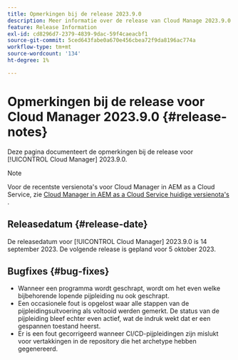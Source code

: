 ```yaml
---
title: Opmerkingen bij de release 2023.9.0
description: Meer informatie over de release van Cloud Manage 2023.9.0.
feature: Release Information
exl-id: cd8296d7-2379-4839-9dac-59f4caeacbf1
source-git-commit: 5ced643fabe0a670e456cbea72f9da8196ac774a
workflow-type: tm+mt
source-wordcount: '134'
ht-degree: 1%

---
```


# Opmerkingen bij de release voor Cloud Manager 2023.9.0 {#release-notes}

Deze pagina documenteert de opmerkingen bij de release voor [!UICONTROL Cloud Manager] 2023.9.0.

>[!NOTE]
>
>Voor de recentste versienota&#39;s voor Cloud Manager in AEM as a Cloud Service, zie [ Cloud Manager in AEM as a Cloud Service huidige versienota&#39;s ](https://experienceleague.adobe.com/nl/docs/experience-manager-cloud-service/content/release-notes/cloud-manager/current).

## Releasedatum {#release-date}

De releasedatum voor [!UICONTROL Cloud Manager] 2023.9.0 is 14 september 2023. De volgende release is gepland voor 5 oktober 2023.

## Bugfixes {#bug-fixes}

* Wanneer een programma wordt geschrapt, wordt om het even welke bijbehorende lopende pijpleiding nu ook geschrapt.
* Een occasionele fout is opgelost waar alle stappen van de pijpleidingsuitvoering als voltooid werden gemerkt. De status van de pijpleiding bleef echter even actief, wat de indruk wekt dat er een gespannen toestand heerst.
* Er is een fout gecorrigeerd wanneer CI/CD-pijpleidingen zijn mislukt voor vertakkingen in de repository die het archetype hebben gegenereerd.
